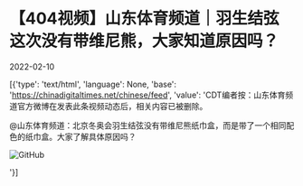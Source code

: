 # 【404视频】山东体育频道｜羽生结弦这次没有带维尼熊，大家知道原因吗？

2022-02-10

[{'type': 'text/html', 'language': None, 'base': 'https://chinadigitaltimes.net/chinese/feed', 'value': 'CDT编者按：山东体育频道官方微博在发表此条视频动态后，相关内容已被删除。



@山东体育频道：北京冬奥会羽生结弦没有带维尼熊纸巾盒，而是带了一个相同配色的纸巾盒。大家了解具体原因吗？



![GitHub](https://chinadigitaltimes.net/chinese/files/2022/02/image-1644477718776.png)

'}]